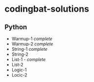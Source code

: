 # codingbat-solutions

## Python
* Warmup-1 *complete*
* Warmup-2 *complete*
* String-1 *complete*
* String-2
* List-1 - *complete*
* List-2
* Logic-1
* Locic-2